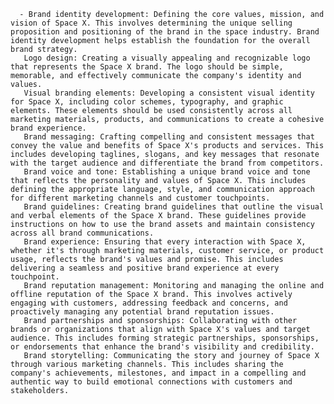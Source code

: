       - Brand identity development: Defining the core values, mission, and vision of Space X. This involves determining the unique selling proposition and positioning of the brand in the space industry. Brand identity development helps establish the foundation for the overall brand strategy.
       Logo design: Creating a visually appealing and recognizable logo that represents the Space X brand. The logo should be simple, memorable, and effectively communicate the company's identity and values.
       Visual branding elements: Developing a consistent visual identity for Space X, including color schemes, typography, and graphic elements. These elements should be used consistently across all marketing materials, products, and communications to create a cohesive brand experience.
       Brand messaging: Crafting compelling and consistent messages that convey the value and benefits of Space X's products and services. This includes developing taglines, slogans, and key messages that resonate with the target audience and differentiate the brand from competitors.
       Brand voice and tone: Establishing a unique brand voice and tone that reflects the personality and values of Space X. This includes defining the appropriate language, style, and communication approach for different marketing channels and customer touchpoints.
       Brand guidelines: Creating brand guidelines that outline the visual and verbal elements of the Space X brand. These guidelines provide instructions on how to use the brand assets and maintain consistency across all brand communications.
       Brand experience: Ensuring that every interaction with Space X, whether it's through marketing materials, customer service, or product usage, reflects the brand's values and promise. This includes delivering a seamless and positive brand experience at every touchpoint.
       Brand reputation management: Monitoring and managing the online and offline reputation of the Space X brand. This involves actively engaging with customers, addressing feedback and concerns, and proactively managing any potential brand reputation issues.
       Brand partnerships and sponsorships: Collaborating with other brands or organizations that align with Space X's values and target audience. This includes forming strategic partnerships, sponsorships, or endorsements that enhance the brand's visibility and credibility.
       Brand storytelling: Communicating the story and journey of Space X through various marketing channels. This includes sharing the company's achievements, milestones, and impact in a compelling and authentic way to build emotional connections with customers and stakeholders.



